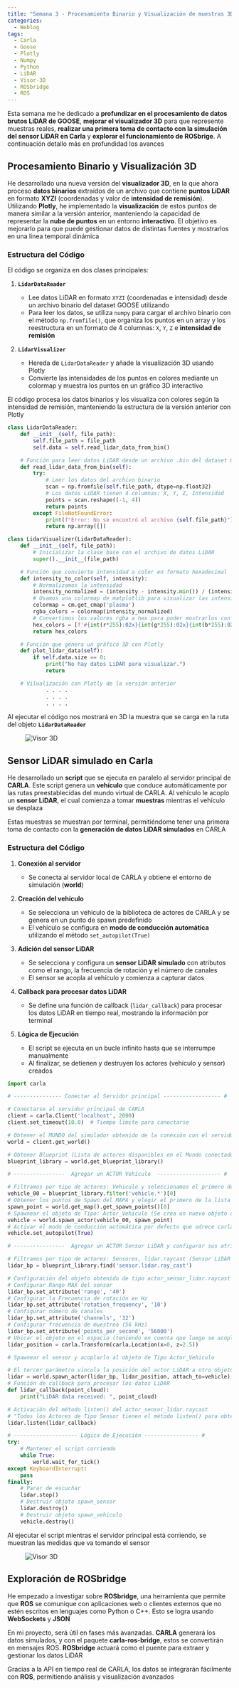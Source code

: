 ```yaml
---
title: "Semana 3 - Procesamiento Binario y Visualización de muestras 3D de GOOSE, Sensor LiDAR simulado en CARLA, Exploración de ROSbridge"
categories:
  - Weblog
tags:
  - Carla
  - Goose
  - Plotly
  - Numpy
  - Python
  - LiDAR
  - Visor-3D
  - ROSbridge
  - ROS
---
```


Esta semana me he dedicado a **profundizar en el procesamiento de datos brutos LiDAR de GOOSE**, **mejorar el visualizador 3D** para que represente muestras reales, **realizar una primera toma de contacto con la simulación del sensor LiDAR en Carla** y **explorar el funcionamiento de ROSbrige**. A continuación detallo más en profundidad los avances

## Procesamiento Binario y Visualización 3D

He desarrollado una nueva versión del **visualizador 3D**, en la que ahora proceso **datos binarios** extraídos de un archivo que contiene **puntos LiDAR** en formato **XYZI** (coordenadas y valor de **intensidad de remisión**). Utilizando **Plotly**, he implementado la **visualización** de estos puntos de manera similar a la versión anterior, manteniendo la capacidad de representar la **nube de puntos** en un entorno **interactivo**. El objetivo es mejorarlo para que puede gestionar datos de distintas fuentes y mostrarlos en una linea temporal dinámica

### Estructura del Código

El código se organiza en dos clases principales:

1. **`LidarDataReader`** 
   - Lee datos LiDAR en formato `XYZI` (coordenadas e intensidad) desde un archivo binario del dataset GOOSE utilizando
   - Para leer los datos, se utiliza `numpy` para cargar el archivo binario con el método `np.fromfile()`, que organiza los puntos en un array y los reestructura en un formato de 4 columnas: `X`, `Y`, `Z` e **intensidad de remisión**   

2. **`LidarVisualizer`** 
   - Hereda de `LidarDataReader` y añade la visualización 3D usando Plotly
   - Convierte las intensidades de los puntos en colores mediante un colormap y muestra los puntos en un gráfico 3D interactivo

El código procesa los datos binarios y los visualiza con colores según la intensidad de remisión, manteniendo la estructura de la versión anterior con Plotly

```python
class LidarDataReader:
    def __init__(self, file_path):
        self.file_path = file_path
        self.data = self.read_lidar_data_from_bin()

    # Función para leer datos LiDAR desde un archivo .bin del dataset GOOSE
    def read_lidar_data_from_bin(self):
        try:
            # Leer los datos del archivo binario
            scan = np.fromfile(self.file_path, dtype=np.float32)
            # Los datos LiDAR tienen 4 columnas: X, Y, Z, Intensidad
            points = scan.reshape((-1, 4))
            return points
        except FileNotFoundError:
            print(f"Error: No se encontró el archivo {self.file_path}")
            return np.array([])

class LidarVisualizer(LidarDataReader):
    def __init__(self, file_path):
        # Inicializar la clase base con el archivo de datos LiDAR
        super().__init__(file_path)

    # Función que convierte intensidad a color en formato hexadecimal
    def intensity_to_color(self, intensity):
        # Normalizamos la intensidad
        intensity_normalized = (intensity - intensity.min()) / (intensity.max() - intensity.min())
        # Usamos una colormap de matplotlib para visualizar las intensidades
        colormap = cm.get_cmap('plasma') 
        rgba_colors = colormap(intensity_normalized)
        # Convertimos los valores rgba a hex para poder mostrarlos con Plotly
        hex_colors = [f'#{int(r*255):02x}{int(g*255):02x}{int(b*255):02x}' for r, g, b, _ in rgba_colors]
        return hex_colors

    # Función que genera un gráfico 3D con Plotly
    def plot_lidar_data(self):
        if self.data.size == 0:
            print("No hay datos LiDAR para visualizar.")
            return

    # Vilualización con Plotly de la versión anterior      
            . . . . 
            . . . .
            . . . .          
```   

Al ejecutar el código nos mostrará en 3D la muestra que se carga en la ruta del objeto **`LidarDataReader`**

<figure class="align-center" style="max-width: 100%">
  <img src="{{ site.url }}{{ site.baseurl }}/assets/images/lidar-viwer.png" alt="Visor 3D">
</figure>

## Sensor LiDAR simulado en Carla

He desarrollado un **script** que se ejecuta en paralelo al servidor principal de **CARLA**. Este script genera un **vehículo** que conduce automáticamente por las rutas preestablecidas del mundo virtual de CARLA. Al vehículo le acoplo un **sensor LiDAR**, el cual comienza a tomar **muestras** mientras el vehículo se desplaza

Estas muestras se muestran por terminal, permitiéndome tener una primera toma de contacto con la **generación de datos LiDAR simulados** en CARLA

### Estructura del Código

1. **Conexión al servidor** 
   - Se conecta al servidor local de CARLA y obtiene el entorno de simulación (**world**)

2. **Creación del vehículo**
   - Se selecciona un vehículo de la biblioteca de actores de CARLA y se genera en un punto de spawn predefinido
   - El vehículo se configura en **modo de conducción automática** utilizando el método `set_autopilot(True)`

3. **Adición del sensor LiDAR**
   - Se selecciona y configura un **sensor LiDAR simulado** con atributos como el rango, la frecuencia de rotación y el número de canales
   - El sensor se acopla al vehículo y comienza a capturar datos

4. **Callback para procesar datos LiDAR**
   - Se define una función de callback (`lidar_callback`) para procesar los datos LiDAR en tiempo real, mostrando la información por terminal

5. **Lógica de Ejecución**
   - El script se ejecuta en un bucle infinito hasta que se interrumpe manualmente
   - Al finalizar, se detienen y destruyen los actores (vehículo y sensor) creados

```python
import carla

# --------------- Conectar al Servidor principal ------------------ #

# Conectarse al servidor principal de CARLA
client = carla.Client('localhost', 2000)
client.set_timeout(10.0)  # Tiempo límite para conectarse

# Obtener el MUNDO del simulador obtenido de la conexión con el servidor
world = client.get_world()

# Obtener Blueprint (Lista de actores disponibles en el Mundo conectado)
blueprint_library = world.get_blueprint_library()

# ----------------  Agregar un ACTOR Vehículo  -------------------- #

# Filtramos por tipo de actores: Vehiculo y seleccionamos el primero de la lista resultante
vehicle_00 = blueprint_library.filter('vehicle.*')[0]
# Obtener los puntos de Spawn del MAPA y elegir el primero de la lista resultante
spawn_point = world.get_map().get_spawn_points()[0]
# Spawnear el objeto de Tipo: Actor_Vehiculo (Se crea un nuevo objeto al generarlo)
vehicle = world.spawn_actor(vehicle_00, spawn_point)
# Activar el modo de conducción automática por defecto que odrece carla con el metodo set_autopilot(True)
vehicle.set_autopilot(True)

# ----------------  Agregar un ACTOR Sensor LiDAR y configurar sus atributos  -------------------- #

# Filtramos por tipo de actores: Sensores, lidar.raycast (Sensor LiDAR simulado en Carla)
lidar_bp = blueprint_library.find('sensor.lidar.ray_cast')

# Configuración del objeto obtenido de tipo actor_sensor_lidar.raycast
# Configurar Rango MAX del sensor
lidar_bp.set_attribute('range', '40')
# Configurar la Frecuencia de rotación en Hz
lidar_bp.set_attribute('rotation_frequency', '10')
# Configurar número de canales
lidar_bp.set_attribute('channels', '32')
# Configurar frecuencia de muestreo (56 kHz)
lidar_bp.set_attribute('points_per_second', '56000')
# Ubicar el objeto en el espacio (teniendo en cuenta que luego se acoplará al vehículo, solo altura)
lidar_position = carla.Transform(carla.Location(x=0, z=2.5))

# Spawnear el sensor y acoplarlo al objeto de Tipo Actor_Vehiculo

# El tercer parámetro vincula la posición del actor LiDAR a otro objeto de tipo Actor_Vehiculo.
lidar = world.spawn_actor(lidar_bp, lidar_position, attach_to=vehicle)
# Función de callback para procesar los datos LiDAR
def lidar_callback(point_cloud):
    print("LiDAR data received: ", point_cloud)

# Activación del método listen() del actor_sensor_lidar.raycast
# "Todos los Actores de Tipo Sensor tienen el método listen() para obtener la información"
lidar.listen(lidar_callback)

# -------------------- Lógica de Ejecución ----------------- #
try:
    # Mantener el script corriendo
    while True:
        world.wait_for_tick()
except KeyboardInterrupt:
    pass
finally:
    # Parar de escuchar
    lidar.stop()
    # Destruir objeto spawn_sensor
    lidar.destroy()
    # Destruir objeto spawn_vehiculo
    vehicle.destroy()
```

Al ejecutar el script mientras el servidor principal está corriendo, se muestran las medidas que va tomando el sensor

<figure class="align-center" style="max-width: 100%">
  <img src="{{ site.url }}{{ site.baseurl }}/assets/images/console-lidar-measurements.png" alt="Visor 3D">
</figure>

## Exploración de ROSbridge

He empezado a investigar sobre **ROSbridge**, una herramienta que permite que **ROS** se comunique con aplicaciones web o clientes externos que no estén escritos en lenguajes como Python o C++. Esto se logra usando **WebSockets** y **JSON**

En mi proyecto, será útil en fases más avanzadas. **CARLA** generará los datos simulados, y con el paquete **carla-ros-bridge**, estos se convertirán en mensajes ROS. **ROSbridge** actuará como el puente para extraer y gestionar los datos LiDAR

Gracias a la API en tiempo real de CARLA, los datos se integrarán fácilmente con **ROS**, permitiendo análisis y visualización avanzados



